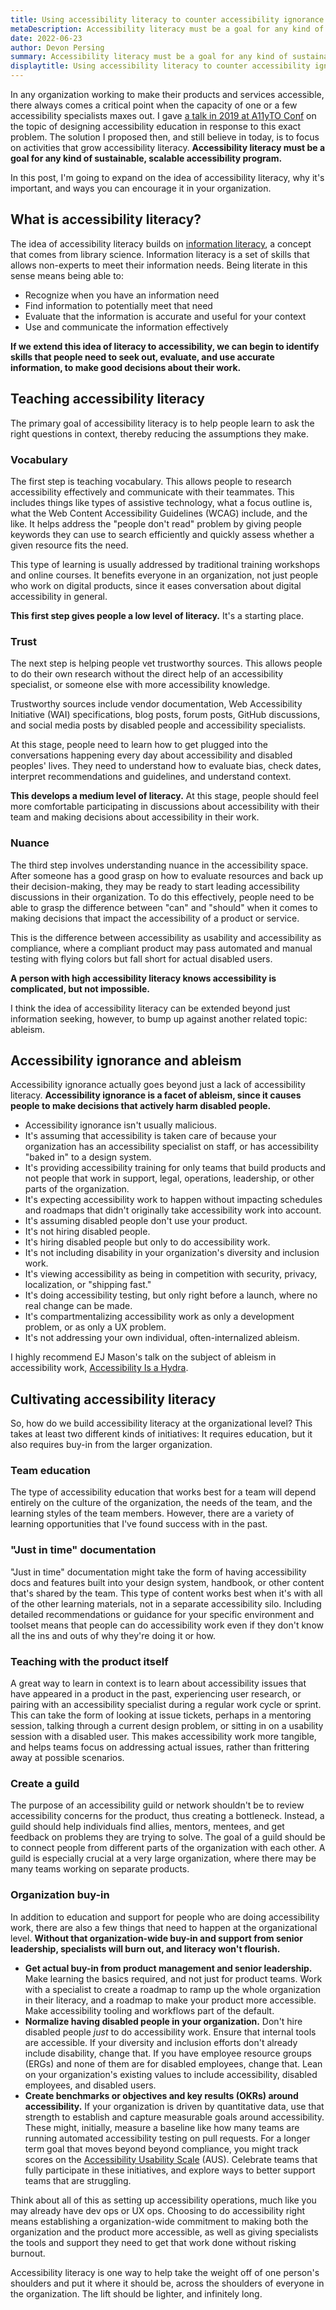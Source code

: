 ```yaml
---
title: Using accessibility literacy to counter accessibility ignorance | Devon Persing
metaDescription: Accessibility literacy must be a goal for any kind of sustainable, scalable accessibility program.
date: 2022-06-23
author: Devon Persing
summary: Accessibility literacy must be a goal for any kind of sustainable, scalable accessibility program.
displaytitle: Using accessibility literacy to counter accessibility ignorance
---
```

In any organization working to make their products and services accessible, there always comes a critical point when the capacity of one or a few accessibility specialists maxes out. I gave [a talk in 2019 at A11yTO Conf](https://conf.a11yto.com/2019/talks#Designing-Accessibility-Education) on the topic of designing accessibility education in response to this exact problem. The solution I proposed then, and still believe in today, is to focus on activities that grow accessibility literacy. **Accessibility literacy must be a goal for any kind of sustainable, scalable accessibility program.**

In this post, I'm going to expand on the idea of accessibility literacy, why it's important, and ways you can encourage it in your organization.

## What is accessibility literacy?

The idea of accessibility literacy builds on [information literacy](https://literacy.ala.org/information-literacy/), a concept that comes from library science. Information literacy is a set of skills that allows non-experts to meet their information needs. Being literate in this sense means being able to:

- Recognize when you have an information need
- Find information to potentially meet that need
- Evaluate that the information is accurate and useful for your context
- Use and communicate the information effectively

**If we extend this idea of literacy to accessibility, we can begin to identify skills that people need to seek out, evaluate, and use accurate information, to make good decisions about their work.**

## Teaching accessibility literacy

The primary goal of accessibility literacy is to help people learn to ask the right questions in context, thereby reducing the assumptions they make.

### Vocabulary

The first step is teaching vocabulary. This allows people to research accessibility effectively and communicate with their teammates. This includes things like types of assistive technology, what a focus outline is, what the Web Content Accessibility Guidelines (WCAG) include, and the like. It helps address the "people don't read" problem by giving people keywords they can use to search efficiently and quickly assess whether a given resource fits the need.

This type of learning is usually addressed by traditional training workshops and online courses. It benefits everyone in an organization, not just people who work on digital products, since it eases conversation about digital accessibility in general.

**This first step gives people a low level of literacy.** It's a starting place.

### Trust

The next step is helping people vet trustworthy sources. This allows people to do their own research without the direct help of an accessibility specialist, or someone else with more accessibility knowledge.

Trustworthy sources include vendor documentation, Web Accessibility Initiative (WAI) specifications, blog posts, forum posts, GitHub discussions, and social media posts by disabled people and accessibility specialists.

At this stage, people need to learn how to get plugged into the conversations happening every day about accessibility and disabled peoples' lives. They need to understand how to evaluate bias, check dates, interpret recommendations and guidelines, and understand context.

**This develops a medium level of literacy.** At this stage, people should feel more comfortable participating in discussions about accessibility with their team and making decisions about accessibility in their work.

### Nuance

The third step involves understanding nuance in the accessibility space. After someone has a good grasp on how to evaluate resources and back up their decision-making, they may be ready to start leading accessibility discussions in their organization. To do this effectively, people need to be able to grasp the difference between "can" and "should" when it comes to making decisions that impact the accessibility of a product or service.

This is the difference between accessibility as usability and accessibility as compliance, where a compliant product may pass automated and manual testing with flying colors but fall short for actual disabled users.

**A person with high accessibility literacy knows accessibility is complicated, but not impossible.**

I think the idea of accessibility literacy can be extended beyond just information seeking, however, to bump up against another related topic: ableism.

## Accessibility ignorance and ableism

Accessibility ignorance actually goes beyond just a lack of accessibility literacy. **Accessibility ignorance is a facet of ableism, since it causes people to make decisions that actively harm disabled people.**

- Accessibility ignorance isn't usually malicious.
- It's assuming that accessibility is taken care of because your organization has an accessibility specialist on staff, or has accessibility "baked in" to a design system.
- It's providing accessibility training for only teams that build products and not people that work in support, legal, operations, leadership, or other parts of the organization.
- It's expecting accessibility work to happen without impacting schedules and roadmaps that didn't originally take accessibility work into account.
- It's assuming disabled people don't use your product.
- It's not hiring disabled people.
- It's hiring disabled people but only to do accessibility work.
- It's not including disability in your organization's diversity and inclusion work.
- It's viewing accessibility as being in competition with security, privacy, localization, or "shipping fast."
- It's doing accessibility testing, but only right before a launch, where no real change can be made.
- It's compartmentalizing accessibility work as only a development problem, or as only a UX problem.
- It's not addressing your own individual, often-internalized ableism.

I highly recommend EJ Mason's talk on the subject of ableism in accessibility work, [Accessibility Is a Hydra](https://www.youtube.com/watch?v=SDdsD5AmKYA).

## Cultivating accessibility literacy

So, how do we build accessibility literacy at the organizational level? This takes at least two different kinds of initiatives: It requires education, but it also requires buy-in from the larger organization.

### Team education

The type of accessibility education that works best for a team will depend entirely on the culture of the organization, the needs of the team, and the learning styles of the team members. However, there are a variety of learning opportunities that I've found success with in the past.

### "Just in time" documentation

"Just in time" documentation might take the form of having accessibility docs and features built into your design system, handbook, or other content that's shared by the team. This type of content works best when it's with all of the other learning materials, not in a separate accessibility silo. Including detailed recommendations or guidance for your specific environment and toolset means that people can do accessibility work even if they don't know all the ins and outs of why they're doing it or how.

### Teaching with the product itself

A great way to learn in context is to learn about accessibility issues that have appeared in a product in the past, experiencing user research, or pairing with an accessibility specialist during a regular work cycle or sprint. This can take the form of looking at issue tickets, perhaps in a mentoring session, talking through a current design problem, or sitting in on a usability session with a disabled user. This makes accessibility work more tangible, and helps teams focus on addressing actual issues, rather than frittering away at possible scenarios.

### Create a guild

The purpose of an accessibility guild or network shouldn't be to review accessibility concerns for the product, thus creating a bottleneck. Instead, a guild should help individuals find allies, mentors, mentees, and get feedback on problems they are trying to solve. The goal of a guild should be to connect people from different parts of the organization with each other. A guild is especially crucial at a very large organization, where there may be many teams working on separate products.

### Organization buy-in

In addition to education and support for people who are doing accessibility work, there are also a few things that need to happen at the organizational level. **Without that organization-wide buy-in and support from senior leadership, specialists will burn out, and literacy won't flourish.**

- **Get actual buy-in from product management and senior leadership.** Make learning the basics required, and not just for product teams. Work with a specialist to create a roadmap to ramp up the whole organization in their literacy, and a roadmap to make your product more accessible. Make accessibility tooling and workflows part of the default.
- **Normalize having disabled people in your organization.** Don't hire disabled people *just* to do accessibility work. Ensure that internal tools are accessible. If your diversity and inclusion efforts don't already include disability, change that. If you have employee resource groups (ERGs) and none of them are for disabled employees, change that. Lean on your organization's existing values to include accessibility, disabled employees, and disabled users.
- **Create benchmarks or objectives and key results (OKRs) around accessibility.** If your organization is driven by quantitative data, use that strength to establish and capture measurable goals around accessibility. These might, initially, measure a baseline like how many teams are running automated accessibility testing on pull requests. For a longer term goal that moves beyond beyond compliance, you might track scores on the [Accessibility Usability Scale](https://makeitfable.com/accessible-usability-scale/) (AUS). Celebrate teams that fully participate in these initiatives, and explore ways to better support teams that are struggling.

Think about all of this as setting up accessibility operations, much like you may already have dev ops or UX ops. Choosing to do accessibility right means establishing a organization-wide commitment to making both the organization and the product more accessible, as well as giving specialists the tools and support they need to get that work done without risking burnout.

Accessibility literacy is one way to help take the weight off of one person's shoulders and put it where it should be, across the shoulders of everyone in the organization. The lift should be lighter, and infinitely long.